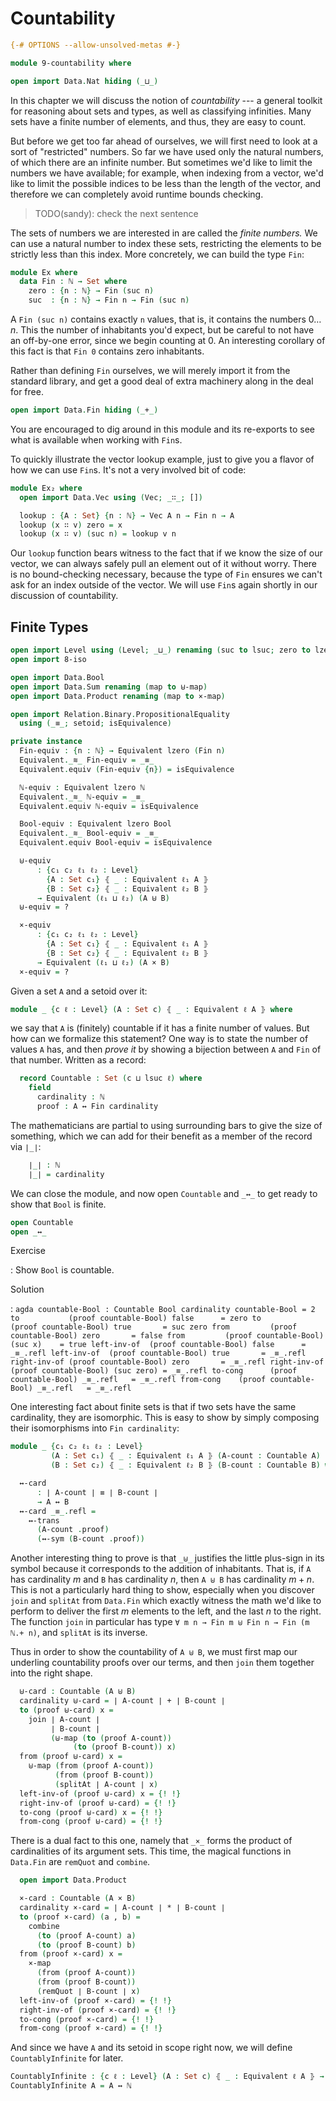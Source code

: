 # Countability

```agda
{-# OPTIONS --allow-unsolved-metas #-}

module 9-countability where

open import Data.Nat hiding (_⊔_)
```

In this chapter we will discuss the notion of *countability* --- a general
toolkit for reasoning about sets and types, as well as classifying infinities.
Many sets have a finite number of elements, and thus, they are easy to count.

But before we get too far ahead of ourselves, we will first need to look at a
sort of "restricted" numbers. So far we have used only the natural numbers,
of which there are an infinite number. But sometimes we'd like to limit the
numbers we have available; for example, when indexing from a vector, we'd like
to limit the possible indices to be less than the length of the vector, and
therefore we can completely avoid runtime bounds checking.

> TODO(sandy): check the next sentence

The sets of numbers we are interested in are called the *finite numbers.* We can
use a natural number to index these sets, restricting the elements to be
strictly less than this index. More concretely, we can build the type `Fin`:

```agda
module Ex where
  data Fin : ℕ → Set where
    zero : {n : ℕ} → Fin (suc n)
    suc  : {n : ℕ} → Fin n → Fin (suc n)
```

A `Fin (suc n)` contains exactly `n` values, that is, it contains the numbers $0
\dots n$. This the number of inhabitants you'd expect, but be careful to not
have an off-by-one error, since we begin counting at 0. An interesting corollary
of this fact is that `Fin 0` contains zero inhabitants.

Rather than defining `Fin` ourselves, we will merely import it from the standard
library, and get a good deal of extra machinery along in the deal for free.

```agda
open import Data.Fin hiding (_+_)
```

You are encouraged to dig around in this module and its re-exports to see what
is available when working with `Fin`s.

To quickly illustrate the vector lookup example, just to give you a flavor of
how we can use `Fin`s. It's not a very involved bit of code:

```agda
module Ex₂ where
  open import Data.Vec using (Vec; _∷_; [])

  lookup : {A : Set} {n : ℕ} → Vec A n → Fin n → A
  lookup (x ∷ v) zero = x
  lookup (x ∷ v) (suc n) = lookup v n
```

Our `lookup` function bears witness to the fact that if we know the size of our
vector, we can always safely pull an element out of it without worry. There is
no bound-checking necessary, because the type of `Fin` ensures we can't ask for
an index outside of the vector. We will use `Fin`s again shortly in our
discussion of countability.


## Finite Types

```agda
open import Level using (Level; _⊔_) renaming (suc to lsuc; zero to lzero)
open import 8-iso

open import Data.Bool
open import Data.Sum renaming (map to ⊎-map)
open import Data.Product renaming (map to ×-map)

open import Relation.Binary.PropositionalEquality
  using (_≡_; setoid; isEquivalence)

private instance
  Fin-equiv : {n : ℕ} → Equivalent lzero (Fin n)
  Equivalent._≋_ Fin-equiv = _≡_
  Equivalent.equiv (Fin-equiv {n}) = isEquivalence

  ℕ-equiv : Equivalent lzero ℕ
  Equivalent._≋_ ℕ-equiv = _≡_
  Equivalent.equiv ℕ-equiv = isEquivalence

  Bool-equiv : Equivalent lzero Bool
  Equivalent._≋_ Bool-equiv = _≡_
  Equivalent.equiv Bool-equiv = isEquivalence

  ⊎-equiv
      : {c₁ c₂ ℓ₁ ℓ₂ : Level}
        {A : Set c₁} ⦃ _ : Equivalent ℓ₁ A ⦄
        {B : Set c₂} ⦃ _ : Equivalent ℓ₂ B ⦄
      → Equivalent (ℓ₁ ⊔ ℓ₂) (A ⊎ B)
  ⊎-equiv = ?

  ×-equiv
      : {c₁ c₂ ℓ₁ ℓ₂ : Level}
        {A : Set c₁} ⦃ _ : Equivalent ℓ₁ A ⦄
        {B : Set c₂} ⦃ _ : Equivalent ℓ₂ B ⦄
      → Equivalent (ℓ₁ ⊔ ℓ₂) (A × B)
  ×-equiv = ?
```

Given a set `A` and a setoid over it:

```agda
module _ {c ℓ : Level} (A : Set c) ⦃ _ : Equivalent ℓ A ⦄ where
```

we say that `A` is (finitely) countable if it has a finite number of values. But
how can we formalize this statement? One way is to state the number of values
`A` has, and then *prove it* by showing a bijection between `A` and `Fin` of
that number. Written as a record:

```agda
  record Countable : Set (c ⊔ lsuc ℓ) where
    field
      cardinality : ℕ
      proof : A ↔ Fin cardinality
```

The mathematicians are partial to using surrounding bars to give the size of
something, which we can add for their benefit as a member of the record via
`∣_∣`:

```agda
    ∣_∣ : ℕ
    ∣_∣ = cardinality
```

We can close the module, and now open `Countable` and `_↔_` to get ready to show
that `Bool` is finite.

```agda
open Countable
open _↔_
```

Exercise

:   Show `Bool` is countable.


Solution

:   ```agda
countable-Bool : Countable Bool
cardinality countable-Bool = 2
to           (proof countable-Bool) false      = zero
to           (proof countable-Bool) true       = suc zero
from         (proof countable-Bool) zero       = false
from         (proof countable-Bool) (suc x)    = true
left-inv-of  (proof countable-Bool) false      = _≡_.refl
left-inv-of  (proof countable-Bool) true       = _≡_.refl
right-inv-of (proof countable-Bool) zero       = _≡_.refl
right-inv-of (proof countable-Bool) (suc zero) = _≡_.refl
to-cong      (proof countable-Bool) _≡_.refl   = _≡_.refl
from-cong    (proof countable-Bool) _≡_.refl   = _≡_.refl
    ```

One interesting fact about finite sets is that if two sets have the same
cardinality, they are isomorphic. This is easy to show by simply composing their
isomorphisms into `Fin cardinality`:

```agda
module _ {c₁ c₂ ℓ₁ ℓ₂ : Level}
         (A : Set c₁) ⦃ _ : Equivalent ℓ₁ A ⦄ (A-count : Countable A)
         (B : Set c₂) ⦃ _ : Equivalent ℓ₂ B ⦄ (B-count : Countable B) where

  ↔-card
      : ∣ A-count ∣ ≡ ∣ B-count ∣
      → A ↔ B
  ↔-card _≡_.refl =
    ↔-trans
      (A-count .proof)
      (↔-sym (B-count .proof))
```

Another interesting thing to prove is that `_⊎_` justifies the little plus-sign
in its symbol because it corresponds to the addition of inhabitants. That is, if
`A` has cardinality $m$ and `B` has cardinality $n$, then `A ⊎ B` has
cardinality $m + n$. This is not a particularly hard thing to show, especially
when you discover `join` and `splitAt` from `Data.Fin` which exactly witness the
math we'd like to perform to deliver the first $m$ elements to the left, and the
last $n$ to the right. The function `join` in particular has type `∀ m n → Fin m
⊎ Fin n → Fin (m ℕ.+ n)`, and `splitAt` is its inverse.

Thus in order to show the countability of `A ⊎ B`, we must first map our
underling countability proofs over our terms, and then `join` them together into
the right shape.

```agda
  ⊎-card : Countable (A ⊎ B)
  cardinality ⊎-card = ∣ A-count ∣ + ∣ B-count ∣
  to (proof ⊎-card) x =
    join ∣ A-count ∣
         ∣ B-count ∣
         (⊎-map (to (proof A-count))
              (to (proof B-count)) x)
  from (proof ⊎-card) x =
    ⊎-map (from (proof A-count))
          (from (proof B-count))
          (splitAt ∣ A-count ∣ x)
  left-inv-of (proof ⊎-card) x = {! !}
  right-inv-of (proof ⊎-card) = {! !}
  to-cong (proof ⊎-card) x = {! !}
  from-cong (proof ⊎-card) = {! !}
```

There is a dual fact to this one, namely that `_×_` forms the product of
cardinalities of its argument sets. This time, the magical functions in
`Data.Fin` are `remQuot` and `combine`.

```agda
  open import Data.Product

  ×-card : Countable (A × B)
  cardinality ×-card = ∣ A-count ∣ * ∣ B-count ∣
  to (proof ×-card) (a , b) =
    combine
      (to (proof A-count) a)
      (to (proof B-count) b)
  from (proof ×-card) x =
    ×-map
      (from (proof A-count))
      (from (proof B-count))
      (remQuot ∣ B-count ∣ x)
  left-inv-of (proof ×-card) = {! !}
  right-inv-of (proof ×-card) = {! !}
  to-cong (proof ×-card) = {! !}
  from-cong (proof ×-card) = {! !}
```

And since we have `A` and its setoid in scope right now, we will define
`CountablyInfinite` for later.

```agda
CountablyInfinite : {c ℓ : Level} (A : Set c) ⦃ _ : Equivalent ℓ A ⦄ → Set (c ⊔ lsuc ℓ)
CountablyInfinite A = A ↔ ℕ
```

